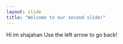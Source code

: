 ```yaml
---
layout: slide
title: "Welcome to our second slide!"
---
```

Hi im shajahan
Use the left arrow to go back!
